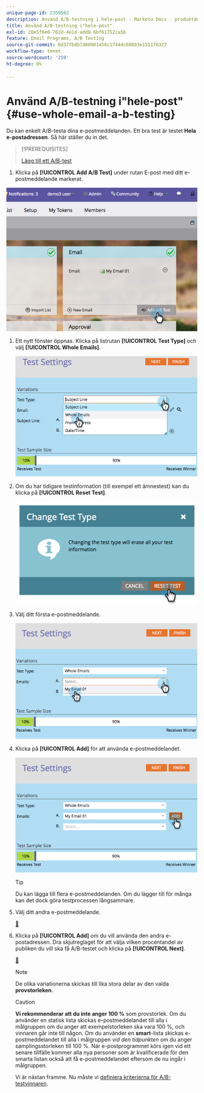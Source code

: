 ```yaml
---
unique-page-id: 2359502
description: Använd A/B-testning i hele-post - Marketo Docs - produktdokumentation
title: Använd A/B-testning i"hele-post"
exl-id: 28e5f0e0-702d-4e1d-add8-6bf61752ca5b
feature: Email Programs, A/B Testing
source-git-commit: 0d37fbdb7d08901458c1744dc68893e155176327
workflow-type: tm+mt
source-wordcount: '259'
ht-degree: 0%

---
```


# Använd A/B-testning i&quot;hele-post&quot; {#use-whole-email-a-b-testing}

Du kan enkelt A/B-testa dina e-postmeddelanden. Ett bra test är testet **Hela e-postadressen**. Så här ställer du in det.

>[!PREREQUISITES]
>
>[Lägg till ett A/B-test](/help/marketo/product-docs/email-marketing/email-programs/email-program-actions/email-test-a-b-test/add-an-a-b-test.md)

1. Klicka på **[!UICONTROL Add A/B Test]** under rutan E-post med ditt e-postmeddelande markerat.

![](assets/image2014-9-12-15-3a22-3a12.png)

1. Ett nytt fönster öppnas. Klicka på listrutan **[!UICONTROL Test Type]** och välj **[!UICONTROL Whole Emails]**.

   ![](assets/image2014-9-12-15-3a22-3a27.png)

1. Om du har tidigare testinformation (till exempel ett ämnestest) kan du klicka på **[!UICONTROL Reset Test]**.

   ![](assets/image2014-9-12-15-3a22-3a40.png)

1. Välj ditt första e-postmeddelande.

   ![](assets/image2014-9-12-15-3a22-3a52.png)

1. Klicka på **[!UICONTROL Add]** för att använda e-postmeddelandet.

   ![](assets/image2014-9-12-15-3a23-3a20.png)

   >[!TIP]
   >
   >Du kan lägga till flera e-postmeddelanden. Om du lägger till för många kan det dock göra testprocessen långsammare.

1. Välj ditt andra e-postmeddelande.

   [&#128279;](assets/image2014-9-12-15-3a23-3a49.png)

1. Klicka på **[!UICONTROL Add]** om du vill använda den andra e-postadressen. Dra skjutreglaget för att välja vilken procentandel av publiken du vill ska få A/B-testet och klicka på **[!UICONTROL Next]**.

   [&#128279;](assets/image2014-9-12-15-3a24-3a1.png)

   >[!NOTE]
   >
   >De olika variationerna skickas till lika stora delar av den valda **provstorleken**.

   >[!CAUTION]
   >
   >**Vi rekommenderar att du inte anger 100 %** som provstorlek. Om du använder en statisk lista skickas e-postmeddelandet till alla i målgruppen om du anger att exempelstorleken ska vara 100 %, och vinnaren går inte till någon. Om du använder en **smart**-lista skickas e-postmeddelandet till alla i målgruppen _vid den tidpunkten_ om du anger samplingsstorleken till 100 %. När e-postprogrammet körs igen vid ett senare tillfälle kommer alla nya personer som är kvalificerade för den smarta listan också att få e-postmeddelandet eftersom de nu ingår i målgruppen.

   Vi är nästan framme. Nu måste vi [definiera kriterierna för A/B-testvinnaren](/help/marketo/product-docs/email-marketing/email-programs/email-program-actions/email-test-a-b-test/define-the-a-b-test-winner-criteria.md).

